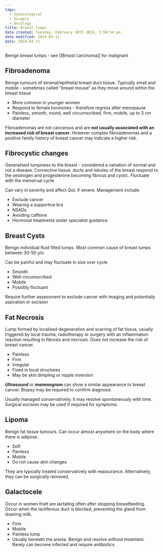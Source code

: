 ```yaml
---
tags:
  - Gynecological
  - Surgery
  - Oncology
title: Breast lumps
date created: Tuesday, February 20th 2024, 3:59:54 pm
date modified: 2024-03-11
date: 2024-03-11
---
```

Benign breast lumps - see [[Breast carcinoma]] for malignant

## Fibroadenoma

Benign tumours of stromal/epithelial breast duct tissue. Typically small and mobile - sometimes called "breast mouse" as they move around within the breast tissue
- More common in younger women
- Respond to female hormones - therefore regress after menopause
- Painless, smooth, round, well circumscribed, firm, mobile, up to 3 cm diameter

Fibroadenomas are not cancerous and are **not usually associated with an increased risk of  breast cancer**. However complex fibroadenomas and a positive family history of breast cancer may indicate a higher risk.

## Fibrocystic changes 

Generalised lumpiness to the breast - considered a variation of normal and not a disease. Connective tissue, ducts and lobules of the breast respond to the oestrogen and progesterone becoming fibrous and cystic. Fluctuate with the menstrual cycle

Can vary in severity and affect QoL if severe. Management include:
- Exclude cancer
- Wearing a supportive bra
- NSADs
- Avoiding caffeine 
- Hormonal treatments under specialist guidance

## Breast Cysts

Benign individual fluid filled lumps. Most common cause of breast lumps between 30-50 y/o. 

Can be painful and may fluctuate in size over cycle
- Smooth
- Well-circumscribed
- Mobile
- Possibly fluctuant

Require further assessment to exclude cancer with imaging and potentially aspiration or excision

## Fat Necrosis
Lump formed by localised degeneration and scarring of fat tissue, usually triggered by local trauma, radiotherapy or surgery with an inflammation reaction resulting in fibrosis and necrosis. Does not increase the risk of breast cancer. 
- Painless
- Firm
- Irregular
- Fixed in local structures
- May be skin dimpling or nipple inversion

**_Ultrasound_** or **_mammogram_** can show a similar appearance to breast cancer.
Biopsy may be required to confirm diagnosis

Usually managed conservatively; it may resolve spontaneously with time. Surgical excision may be used if required for symptoms.

## Lipoma
Benign fat tissue tumours. Can occur almost anywhere on the body where there is adipose.
- Soft
- Painless
- Mobile
- Do not cause skin changes

They are typically treated conservatively with reassurance. Alternatively, they can be surgically removed.

## Galactocele
Occur in women thatt are lactating often after stopping breastfeeding. Occur when the lactiferous duct is blocked, preventing the gland from draining milk.
- Firm
- Mobile
- Painless lump
- Usually beneath the areola. 
Benign and resolve without treatment. Rarely can become infected and require antibiotics